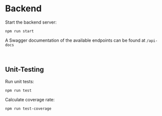 # Backend

Start the backend server:

```
npm run start
```
A Swagger documentation of the available endpoints can be found at `/api-docs`

<br>

## Unit-Testing
Run unit tests:

```
npm run test
```

Calculate coverage rate:

```
npm run test-coverage
```